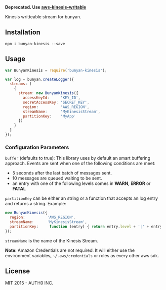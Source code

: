 **Deprecated. Use [aws-kinesis-writable](https://github.com/auth0/kinesis-writable)**

Kinesis writteable stream for bunyan.

## Installation

```
npm i bunyan-kinesis --save
```

## Usage

```javascript
var BunyanKinesis = require('bunyan-kinesis');

var log = bunyan.createLogger({
  streams: [
    {
      stream: new BunyanKinesis({
        accessKeyId:     'KEY_ID',
        secretAccessKey: 'SECRET_KEY',
        region:          'AWS_REGION',
        streamName:      'MyKinesisStream',
        partitionKey:    'MyApp'
      })
    }
  ]
});
```

### Configuration Parameters

`buffer` (defaults to true): This library uses by default an smart buffering approach. Events are sent when one of the following conditions are meet:

-  5 seconds after the last batch of messages sent.
-  10 messages are queued waiting to be sent.
-  an entry with one of the following levels comes in **WARN**, **ERROR** or **FATAL**

`partitionKey` can be either an string or a function that accepts an log entry and returns a string. Example:

```javascript
new BunyanKinesis({
  region:          'AWS_REGION',
  streamName:      'MyKinesisStream',
  partitionKey:     function (entry) { return entry.level + '|' + entry.name; }
});
```

`streamName` is the name of the Kinesis Stream.

**Note**: Amazon Credentials are not required. It will either use the environment variables, `~/.aws/credentials` or roles as every other aws sdk.

## License

MIT 2015 - AUTH0 INC.
